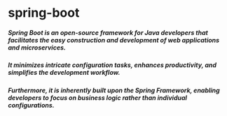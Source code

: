 # spring-boot

##### Spring Boot is an open-source framework for Java developers that facilitates the easy construction and development of web applications and microservices. 

##### It minimizes intricate configuration tasks, enhances productivity, and simplifies the development workflow. 

##### Furthermore, it is inherently built upon the Spring Framework, enabling developers to focus on business logic rather than individual configurations.

